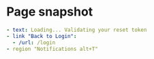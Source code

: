 # Page snapshot

```yaml
- text: Loading... Validating your reset token
- link "Back to Login":
  - /url: /login
- region "Notifications alt+T"
```